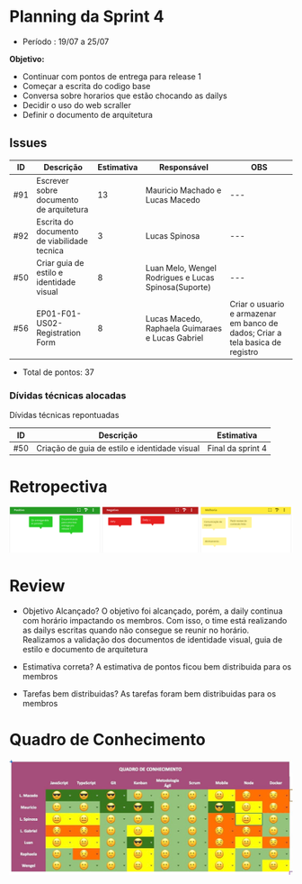 # Planning da Sprint 4

- Período : 19/07 a 25/07

**Objetivo:**

- Continuar com pontos de entrega para release 1
- Começar a escrita do codigo base
- Conversa sobre horarios que estão chocando as dailys
- Decidir o uso do web scraller
- Definir o documento de arquitetura

## Issues

| ID  | Descrição                                   | Estimativa | Responsável                                          | OBS                                                                            |
| --- | ------------------------------------------- | ---------- | ---------------------------------------------------- | ------------------------------------------------------------------------------ |
| #91 | Escrever sobre documento de arquitetura     | 13         | Mauricio Machado e Lucas Macedo                      | ---                                                                            |
| #92 | Escrita do documento de viabilidade tecnica | 3          | Lucas Spinosa                                        | ---                                                                            |
| #50 | Criar guia de estilo e identidade visual    | 8          | Luan Melo, Wengel Rodrigues e Lucas Spinosa(Suporte) | ---                                                                            |
| #56 | EP01-F01-US02-Registration Form             | 8          | Lucas Macedo, Raphaela Guimaraes e Lucas Gabriel     | Criar o usuario e armazenar em banco de dados; Criar a tela basica de registro |

- Total de pontos: 37

### Dívidas técnicas alocadas

Dívidas técnicas repontuadas

| ID  | Descrição                                     | Estimativa        |
| --- | --------------------------------------------- | ----------------- |
| #50 | Criação de guia de estilo e identidade visual | Final da sprint 4 |

# Retropectiva

<img src="../img/gerenciamento/RetropectivaSp4.png">

# Review

- Objetivo Alcançado? O objetivo foi alcançado, porém, a daily continua com horário impactando os membros. Com isso, o time está realizando as dailys escritas quando não consegue se reunir no horário.
  Realizamos a validação dos documentos de identidade visual, guia de estilo e documento de arquitetura

- Estimativa correta? A estimativa de pontos ficou bem distribuida para os membros

- Tarefas bem distribuidas? As tarefas foram bem distribuidas para os membros

# Quadro de Conhecimento

<img src="../img/gerenciamento/QuadroConhecimento4.jpeg">
